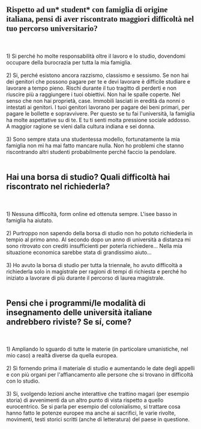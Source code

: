 <h2 style="font-family:'Times New Roman', Times, serif;">Rispetto ad un* student* con famiglia di origine italiana, pensi di aver riscontrato maggiori difficoltà nel tuo percorso universitario? </h2>
<br><br>
1) Si perché ho molte responsabilità oltre il lavoro e lo studio, dovendomi occupare della burocrazia per tutta la mia famiglia.
<br><br>
2) Si, perché esistono ancora razzismo, classismo e sessismo. Se non hai dei genitori che possono pagare per te e devi lavorare è difficile studiare e lavorare a tempo pieno. Rischi durante il tuo tragitto di perderti e non riuscire più a raggiungere i tuoi obiettivi. Non hai le spalle coperte. Nel senso che non hai proprietà, case. Immobili lasciati in eredità da nonni o intestati ai genitori. I tuoi genitori lavorano per pagare dei beni primari, per pagare le bollette e sopravvivere. Per questo se tu fai l'università, la famiglia ha molte aspettative su di te. E tu ti senti molta pressione sociale addosso. A maggior ragione se vieni dalla cultura indiana e sei donna.
<br><br>
3) Sono sempre stata una studentessa modello, fortunatamente la mia famiglia non mi ha mai fatto mancare nulla. Non ho problemi che stanno riscontrando altri studenti probabilmente perché faccio la pendolare.
<br><br>
<h2> Hai una borsa di studio? Quali difficoltà hai riscontrato nel richiederla? </h2>
<br><br>
1) Nessuna difficoltà, form online ed ottenuta sempre. L'isee basso in famiglia ha aiutato.
<br><br>
2) Purtroppo non sapendo della borsa di studio non ho potuto richiederla in tempio al primo anno. Al secondo dopo un anno di università a distanza mi sono ritrovato con crediti insufficienti per poterla richiedere... Nella mia situazione economica sarebbe stata di grandissimo aiuto...
<br><br>
3) Ho avuto la borsa di studio per tutta la triennale, ho avuto difficoltà a richiederla solo in magistrale per ragioni di tempi di richiesta e perché ho iniziato a lavorare di più durante il percorso di laurea magistrale.
<br><br>
<h2> Pensi che i programmi/le modalità di insegnamento delle università italiane andrebbero riviste? Se sí, come? </h2>
<br><br>
1) Ampliando lo sguardo di tutte le materie (in particolare umanistiche, nel mio caso) a realtà diverse da quella europea.
<br><br>
2) Sì fornendo prima il materiale di studio e aumentando le date degli appelli e con più organi per l'affiancamento alle persone che si trovano in difficoltà con lo studio. 
<br><br>
3) Si, svolgendo lezioni anche interattive che trattino magari (per esempio storia) di avvenimenti da un altro punto di vista rispetto a quello eurocentrico. Se si parla per esempio del colonialismo, si trattare cosa hanno fatto le potenze europee ma anche ai sacrifici, le varie rivolte, movimenti, testi storici scritti (anche di letteratura) del paese in questione.
